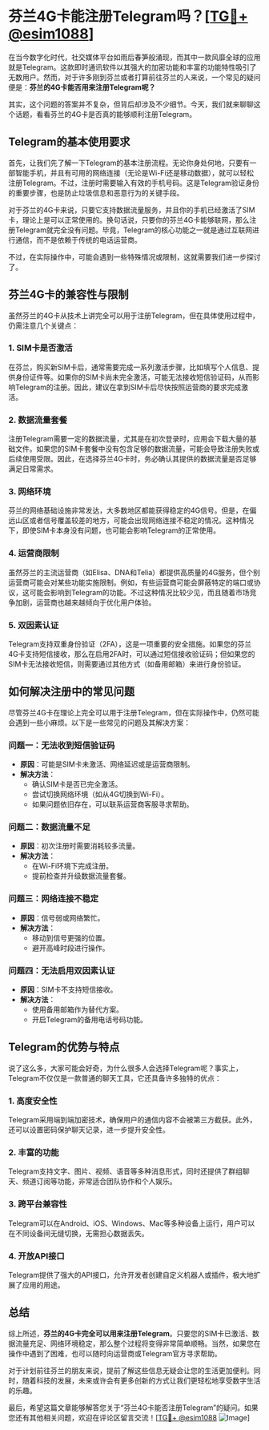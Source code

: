 # 芬兰4G卡能注册Telegram吗？[[TG💪+ @esim1088](https://t.me/s/esim1088)]

在当今数字化时代，社交媒体平台如雨后春笋般涌现，而其中一款风靡全球的应用就是Telegram。这款即时通讯软件以其强大的加密功能和丰富的功能特性吸引了无数用户。然而，对于许多刚到芬兰或者打算前往芬兰的人来说，一个常见的疑问便是：**芬兰的4G卡能否用来注册Telegram呢？**

其实，这个问题的答案并不复杂，但背后却涉及不少细节。今天，我们就来聊聊这个话题，看看芬兰的4G卡是否真的能够顺利注册Telegram。

## Telegram的基本使用要求

首先，让我们先了解一下Telegram的基本注册流程。无论你身处何地，只要有一部智能手机，并且有可用的网络连接（无论是Wi-Fi还是移动数据），就可以轻松注册Telegram。不过，注册时需要输入有效的手机号码。这是Telegram验证身份的重要步骤，也是防止垃圾信息和恶意行为的关键手段。

对于芬兰的4G卡来说，只要它支持数据流量服务，并且你的手机已经激活了SIM卡，理论上是可以正常使用的。换句话说，只要你的芬兰4G卡能够联网，那么注册Telegram就完全没有问题。毕竟，Telegram的核心功能之一就是通过互联网进行通信，而不是依赖于传统的电话运营商。

不过，在实际操作中，可能会遇到一些特殊情况或限制，这就需要我们进一步探讨了。

## 芬兰4G卡的兼容性与限制

虽然芬兰的4G卡从技术上讲完全可以用于注册Telegram，但在具体使用过程中，仍需注意几个关键点：

### 1. **SIM卡是否激活**
   在芬兰，购买新SIM卡后，通常需要完成一系列激活步骤，比如填写个人信息、提供身份证件等。如果你的SIM卡尚未完全激活，可能无法接收短信验证码，从而影响Telegram的注册。因此，建议在拿到SIM卡后尽快按照运营商的要求完成激活。

### 2. **数据流量套餐**
   注册Telegram需要一定的数据流量，尤其是在初次登录时，应用会下载大量的基础文件。如果您的SIM卡套餐中没有包含足够的数据流量，可能会导致注册失败或后续使用受限。因此，在选择芬兰4G卡时，务必确认其提供的数据流量是否足够满足日常需求。

### 3. **网络环境**
   芬兰的网络基础设施非常发达，大多数地区都能获得稳定的4G信号。但是，在偏远山区或者信号覆盖较差的地方，可能会出现网络连接不稳定的情况。这种情况下，即使SIM卡本身没有问题，也可能会影响Telegram的正常使用。

### 4. **运营商限制**
   虽然芬兰的主流运营商（如Elisa、DNA和Telia）都提供高质量的4G服务，但个别运营商可能会对某些功能实施限制。例如，有些运营商可能会屏蔽特定的端口或协议，这可能会影响到Telegram的功能。不过这种情况比较少见，而且随着市场竞争加剧，运营商也越来越倾向于优化用户体验。

### 5. **双因素认证**
   Telegram支持双重身份验证（2FA），这是一项重要的安全措施。如果您的芬兰4G卡支持短信接收，那么在启用2FA时，可以通过短信接收验证码；但如果您的SIM卡无法接收短信，则需要通过其他方式（如备用邮箱）来进行身份验证。

## 如何解决注册中的常见问题

尽管芬兰4G卡在理论上完全可以用于注册Telegram，但在实际操作中，仍然可能会遇到一些小麻烦。以下是一些常见的问题及其解决方案：

### 问题一：无法收到短信验证码
   - **原因**：可能是SIM卡未激活、网络延迟或是运营商限制。
   - **解决方法**：
     - 确认SIM卡是否已完全激活。
     - 尝试切换网络环境（如从4G切换到Wi-Fi）。
     - 如果问题依旧存在，可以联系运营商客服寻求帮助。

### 问题二：数据流量不足
   - **原因**：初次注册时需要消耗较多流量。
   - **解决方法**：
     - 在Wi-Fi环境下完成注册。
     - 提前检查并升级数据流量套餐。

### 问题三：网络连接不稳定
   - **原因**：信号弱或网络繁忙。
   - **解决方法**：
     - 移动到信号更强的位置。
     - 避开高峰时段进行操作。

### 问题四：无法启用双因素认证
   - **原因**：SIM卡不支持短信接收。
   - **解决方法**：
     - 使用备用邮箱作为替代方案。
     - 开启Telegram的备用电话号码功能。

## Telegram的优势与特点

说了这么多，大家可能会好奇，为什么很多人会选择Telegram呢？事实上，Telegram不仅仅是一款普通的聊天工具，它还具备许多独特的优点：

### 1. **高度安全性**
   Telegram采用端到端加密技术，确保用户的通信内容不会被第三方截获。此外，还可以设置密码保护聊天记录，进一步提升安全性。

### 2. **丰富的功能**
   Telegram支持文字、图片、视频、语音等多种消息形式，同时还提供了群组聊天、频道订阅等功能，非常适合团队协作和个人娱乐。

### 3. **跨平台兼容性**
   Telegram可以在Android、iOS、Windows、Mac等多种设备上运行，用户可以在不同设备间无缝切换，无需担心数据丢失。

### 4. **开放API接口**
   Telegram提供了强大的API接口，允许开发者创建自定义机器人或插件，极大地扩展了应用的用途。

## 总结

综上所述，**芬兰的4G卡完全可以用来注册Telegram**。只要您的SIM卡已激活、数据流量充足、网络环境稳定，那么整个过程将变得非常简单顺畅。当然，如果您在操作中遇到了困难，也可以随时向运营商或Telegram官方寻求帮助。

对于计划前往芬兰的朋友来说，提前了解这些信息无疑会让您的生活更加便利。同时，随着科技的发展，未来或许会有更多创新的方式让我们更轻松地享受数字生活的乐趣。

最后，希望这篇文章能够解答您关于“芬兰4G卡能否注册Telegram”的疑问。如果您还有其他相关问题，欢迎在评论区留言交流！[[TG💪+ @esim1088](https://t.me/s/esim1088) ![Image](https://i.postimg.cc/4NQfJmqS/Snipaste-2025-05-13-00-14-12.png)]